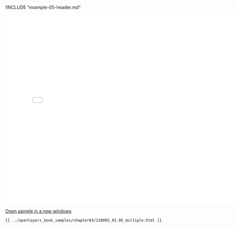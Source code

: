 
!INCLUDE "example-05-header.md"

<iframe src="../openlayers_book_samples/chapter03/2360OS_03_05_multiple.html" width="770" height="600" frameBorder="0" seamless="seamless">
</iframe>

<a href="../openlayers_book_samples/chapter03/2360OS_03_05_multiple.html" target="_blank">Open sample in a new windows</a>

```html
{{ ../openlayers_book_samples/chapter03/2360OS_03_05_multiple.html }}
```
